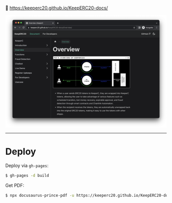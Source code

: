 🔗 https://keeperc20.github.io/KeepERC20-docs/

![screenshot](./screenshot.png)

---

# Deploy

Deploy via `gh-pages`:

```bash
$ gh-pages -d build
```

Get PDF:

```bash
$ npx docusaurus-prince-pdf -u https://keeperc20.github.io/KeepERC20-docs/ --dest ./pdf --output ./pdf/website.pdf
```
